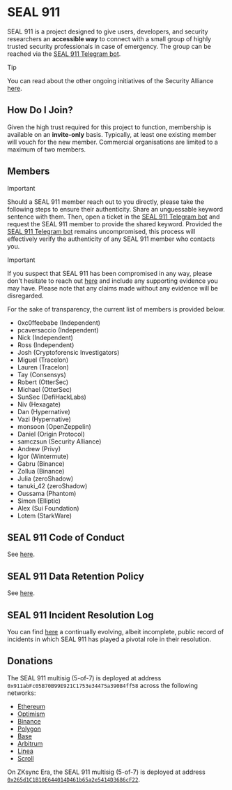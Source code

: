 # SEAL 911

SEAL 911 is a project designed to give users, developers, and security researchers an **accessible way** to connect with a small group of highly trusted security professionals in case of emergency. The group can be reached via the [SEAL 911 Telegram bot](https://t.me/seal_911_bot).

> [!TIP]
> You can read about the other ongoing initiatives of the Security Alliance [here](https://securityalliance.org).

## How Do I Join?

Given the high trust required for this project to function, membership is available on an **invite-only** basis. Typically, at least one existing member will vouch for the new member. Commercial organisations are limited to a maximum of two members.

## Members

> [!IMPORTANT]
> Should a SEAL 911 member reach out to you directly, please take the following steps to ensure their authenticity. Share an unguessable keyword sentence with them. Then, open a ticket in the [SEAL 911 Telegram bot](https://t.me/seal_911_bot) and request the SEAL 911 member to provide the shared keyword. Provided the [SEAL 911 Telegram bot](https://t.me/seal_911_bot) remains uncompromised, this process will effectively verify the authenticity of any SEAL 911 member who contacts you.

> [!IMPORTANT]
> If you suspect that SEAL 911 has been compromised in any way, please don't hesitate to reach out [here](https://securityalliance.org/.well-known/security.txt) and include any supporting evidence you may have. Please note that any claims made without any evidence will be disregarded.

For the sake of transparency, the current list of members is provided below.

- 0xc0ffeebabe (Independent)
- pcaversaccio (Independent)
- Nick (Independent)
- Ross (Independent)
- Josh (Cryptoforensic Investigators)
- Miguel (Tracelon)
- Lauren (Tracelon)
- Tay (Consensys)
- Robert (OtterSec)
- Michael (OtterSec)
- SunSec (DefiHackLabs)
- Niv (Hexagate)
- Dan (Hypernative)
- Vazi (Hypernative)
- monsoon (OpenZeppelin)
- Daniel (Origin Protocol)
- samczsun (Security Alliance)
- Andrew (Privy)
- Igor (Wintermute)
- Gabru (Binance)
- Zollua (Binance)
- Julia (zeroShadow)
- tanuki_42 (zeroShadow)
- Oussama (Phantom)
- Simon (Elliptic)
- Alex (Sui Foundation)
- Lotem (StarkWare)

## SEAL 911 Code of Conduct

See [here](./CODE_OF_CONDUCT.md).

## SEAL 911 Data Retention Policy

See [here](./DATA_RETENTION_POLICY.md).

## SEAL 911 Incident Resolution Log

You can find [here](./ACTIVITY.md) a continually evolving, albeit incomplete, public record of incidents in which SEAL 911 has played a pivotal role in their resolution.

## Donations

The SEAL 911 multisig (5-of-7) is deployed at address `0x911abFc05B70B99E921C1753e34475a390B4ff58` across the following networks:

- [Ethereum](https://etherscan.io/address/0x911abFc05B70B99E921C1753e34475a390B4ff58)
- [Optimism](https://optimistic.etherscan.io/address/0x911abFc05B70B99E921C1753e34475a390B4ff58)
- [Binance](https://bscscan.com/address/0x911abFc05B70B99E921C1753e34475a390B4ff58)
- [Polygon](https://polygonscan.com/address/0x911abFc05B70B99E921C1753e34475a390B4ff58)
- [Base](https://basescan.org/address/0x911abFc05B70B99E921C1753e34475a390B4ff58)
- [Arbitrum](https://arbiscan.io/address/0x911abFc05B70B99E921C1753e34475a390B4ff58)
- [Linea](https://lineascan.build/address/0x911abFc05B70B99E921C1753e34475a390B4ff58)
- [Scroll](https://scrollscan.com/address/0x911abFc05B70B99E921C1753e34475a390B4ff58)

On ZKsync Era, the SEAL 911 multisig (5-of-7) is deployed at address [`0x265d1C1B10E644014D461b65a2e5414D3686cF22`](https://era.zksync.network/address/0x265d1C1B10E644014D461b65a2e5414D3686cF22).
